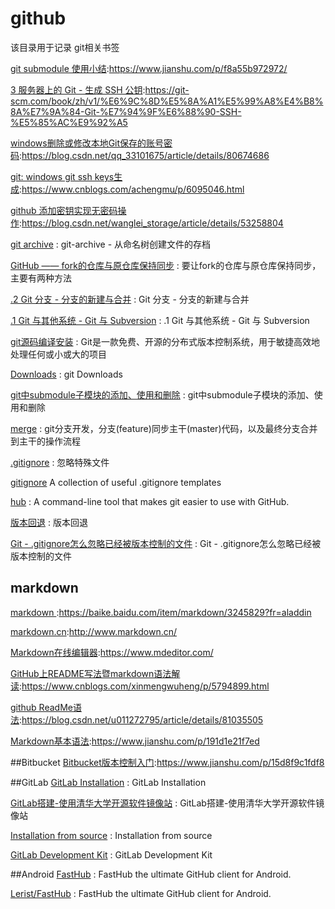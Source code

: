 # github
该目录用于记录 git相关书签

[git submodule 使用小结](https://www.jianshu.com/p/f8a55b972972/):https://www.jianshu.com/p/f8a55b972972/

[3 服务器上的 Git - 生成 SSH 公钥](https://git-scm.com/book/zh/v1/%E6%9C%8D%E5%8A%A1%E5%99%A8%E4%B8%8A%E7%9A%84-Git-%E7%94%9F%E6%88%90-SSH-%E5%85%AC%E9%92%A5):https://git-scm.com/book/zh/v1/%E6%9C%8D%E5%8A%A1%E5%99%A8%E4%B8%8A%E7%9A%84-Git-%E7%94%9F%E6%88%90-SSH-%E5%85%AC%E9%92%A5 

[windows删除或修改本地Git保存的账号密码](https://blog.csdn.net/qq_33101675/article/details/80674686):https://blog.csdn.net/qq_33101675/article/details/80674686

[git: windows git ssh keys生成](https://www.cnblogs.com/achengmu/p/6095046.html):https://www.cnblogs.com/achengmu/p/6095046.html

[github 添加密钥实现无密码操作](https://blog.csdn.net/wanglei_storage/article/details/53258804):https://blog.csdn.net/wanglei_storage/article/details/53258804

[git archive](https://cloud.tencent.com/developer/section/1138638) : git-archive - 从命名树创建文件的存档 

[GitHub —— fork的仓库与原仓库保持同步](https://blog.csdn.net/starter_____/article/details/79321962) : 要让fork的仓库与原仓库保持同步，主要有两种方法 

[.2 Git 分支 - 分支的新建与合并](https://git-scm.com/book/zh/v1/Git-%E5%88%86%E6%94%AF-%E5%88%86%E6%94%AF%E7%9A%84%E6%96%B0%E5%BB%BA%E4%B8%8E%E5%90%88%E5%B9%B6) : Git 分支 - 分支的新建与合并

[.1 Git 与其他系统 - Git 与 Subversion](https://git-scm.com/book/zh/v1/Git-%E4%B8%8E%E5%85%B6%E4%BB%96%E7%B3%BB%E7%BB%9F-Git-%E4%B8%8E-Subversion) : .1 Git 与其他系统 - Git 与 Subversion 

[git源码编译安装](https://www.jianshu.com/p/be7ee68a68a6) : Git是一款免费、开源的分布式版本控制系统，用于敏捷高效地处理任何或小或大的项目 

[Downloads](https://git-scm.com/downloads/) : git Downloads 

[git中submodule子模块的添加、使用和删除](https://blog.csdn.net/guotianqing/article/details/82391665) : git中submodule子模块的添加、使用和删除 

[merge](https://www.cnblogs.com/xinmengwuheng/p/7115549.html) : git分支开发，分支(feature)同步主干(master)代码，以及最终分支合并到主干的操作流程 

[.gitignore](https://www.liaoxuefeng.com/wiki/896043488029600/900004590234208) : 忽略特殊文件 

[gitignore](https://github.com/github/gitignore) A collection of useful .gitignore templates 

[hub](https://github.com/github/hub) : A command-line tool that makes git easier to use with GitHub.  

[版本回退](https://www.liaoxuefeng.com/wiki/896043488029600/897013573512192) : 版本回退 

[Git - .gitignore怎么忽略已经被版本控制的文件](https://www.cnblogs.com/yulinlewis/p/10236563.html) : Git - .gitignore怎么忽略已经被版本控制的文件 

## markdown
[markdown ](https://baike.baidu.com/item/markdown/3245829?fr=aladdin):https://baike.baidu.com/item/markdown/3245829?fr=aladdin

[markdown.cn](http://www.markdown.cn/):http://www.markdown.cn/

[Markdown在线编辑器](https://www.mdeditor.com/):https://www.mdeditor.com/

[GitHub上README写法暨markdown语法解读](https://www.cnblogs.com/xinmengwuheng/p/5794899.html):https://www.cnblogs.com/xinmengwuheng/p/5794899.html

[github ReadMe语法](https://blog.csdn.net/u011272795/article/details/81035505):https://blog.csdn.net/u011272795/article/details/81035505

[Markdown基本语法](https://www.jianshu.com/p/191d1e21f7ed):https://www.jianshu.com/p/191d1e21f7ed

##Bitbucket
[Bitbucket版本控制入门](https://www.jianshu.com/p/15d8f9c1fdf8):https://www.jianshu.com/p/15d8f9c1fdf8


##GitLab
[GitLab Installation](https://about.gitlab.com/install/) : GitLab Installation 

[GitLab搭建-使用清华大学开源软件镜像站](https://blog.csdn.net/qq_25116591/article/details/61916634) : GitLab搭建-使用清华大学开源软件镜像站 

[Installation from source](https://docs.gitlab.com/ee/install/installation.html) : Installation from source

[GitLab Development Kit](https://gitlab.com/gitlab-org/gitlab-development-kit) : GitLab Development Kit 



##Android
[FastHub](https://github.com/k0shk0sh/FastHub) : FastHub the ultimate GitHub client for Android. 

[Lerist/FastHub](https://github.com/Lerist/FastHub) : FastHub the ultimate GitHub client for Android. 

























